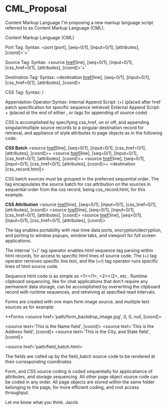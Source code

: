 # CML_Proposal
Content Markup Language
I'm proposing a new markup language script referred to as Content Markup Language (CML).

Content Markup Language (CML)

Port Tag:
Syntax:  <port [port], [seq=0/1], [input=0/1], [attributes], [coord]>'+'

Source Tag:
Syntax:  <source [href](+)[line], [seq=0/1], [input=0/1], [css_href=0/1], [attributes], [coord]>'+'

Destination Tag:
Syntax:  <destination [href](+)[line], [seq=0/1], [input=0/1], [css_href=0/1], [attributes], [coord]>

CSS Tag:
Syntax:  <css>/</css>

Appendation Operator:Syntax:
Internal Append Script:  (+)  (placed after href patch specificaiton for specific sequence retrieval)
External Append Script:   +  (placed at the end of either <port>, or <source> tags for appending of source code)

CSS is accomplished by specifying css_href, on or off, and appending singular/multiple source records to a singular
destination record for retrieval, and appliance of style attributes to page objects as in the following code:

**CSS Batch**
<source [href](+)[line], [seq=0/1], [input=0/1], [css_href=0/1], [attributes], [coord]>+
<source [href](+)[line], [seq=0/1], [input=0/1], [css_href=0/1], [attributes], [coord]>+
<source [href](+)[line], [seq=0/1], [input=0/1], [css_href=0/1], [attributes], [coord]>+
<destination [css_record.html]>

CSS batch sources must be grouped in the preferred sequential order.  The <css> tag encapsulates the source batch for css
attribution on the sources in sequential order from the css record, being css_record.html, for this example.

**CSS Attribution**
<css href='path/css_record.html'>
<source [href](+)[line], [seq=0/1], [input=0/1], [css_href=0/1], [attributes], [coord]>
<source [href](+)[line], [seq=0/1], [input=0/1], [css_href=0/1], [attributes], [coord]>
<source [href](+)[line], [seq=0/1], [input=0/1], [css_href=0/1], [attributes], [coord]>
</css>

The <port> tag enables portability with real-time data ports, encryption/decryption, and porting to window popups, window tabs,
and viewport for full screen applications.

The internal '(+)' tag operator enables html sequence tag parsing within html records, for access to specific html lines of
source code.  The (+) tag operator retreives specific line text, and the (+r) tag operator runs specific lines of html source
code.

Sequence html code is as simple as <1></1>, <2></2>, etc..  Runtime clipboard sequencing, like for chat applications that don't
require any permanent data storage, can be accomplished by overwriting the clipboard record with runtime sequences, and retreiving
at specified read intervals.

Forms are created with one main form image source, and multiple text sources as for example:

**Forms
<source href='path/form_backdrop_image.jpg', 0, 0, null, [coord]>

<source text='This is the Name field', [coord]>
<source text='This is the Address field', [coord]>
<source text='This is the City, and State field', [coord]>

<source href='path/field_batch.html>

The fields are called up by the field_batch source code to be rendered at their corresponding coordinates.

Form, and CSS source coding is coded sequentially for applicatiance of attributes, and storage sequencing.  All other page object
source code can be coded in any order.  All page objects are stored within the same folder belonging to the page, for more efficient
coding, and root access throughput.

Let me know what you think.
Jacob
